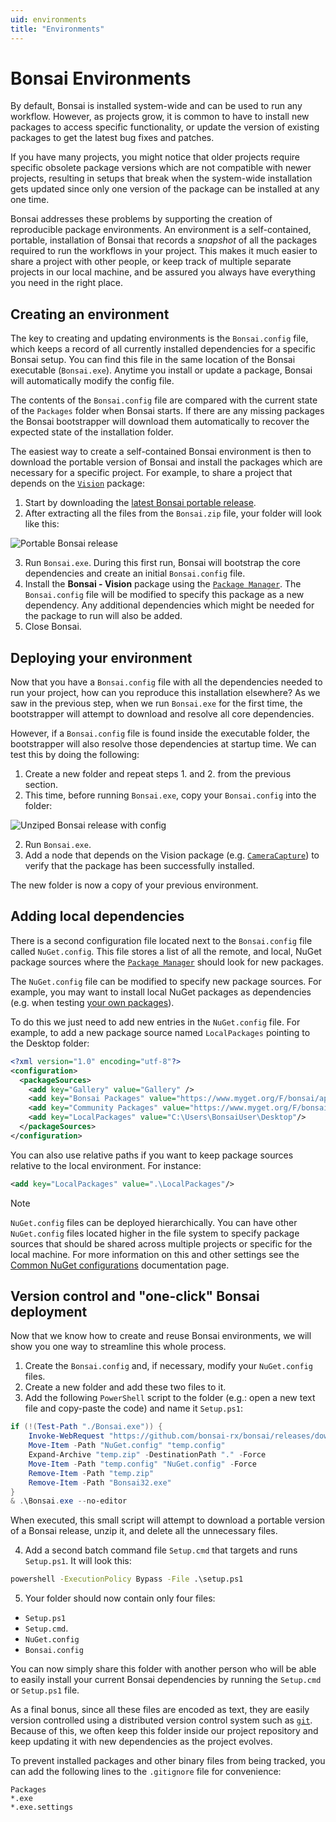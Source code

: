 ```yaml
---
uid: environments
title: "Environments"
---
```


# Bonsai Environments

By default, Bonsai is installed system-wide and can be used to run any workflow. However, as projects grow, it is common to have to install new packages to access specific functionality, or update the version of existing packages to get the latest bug fixes and patches.

If you have many projects, you might notice that older projects require specific obsolete package versions which are not compatible with newer projects, resulting in setups that break when the system-wide installation gets updated since only one version of the package can be installed at any one time.

Bonsai addresses these problems by supporting the creation of reproducible package environments. An environment is a self-contained, portable, installation of Bonsai that records a *snapshot* of all the packages required to run the workflows in your project. This makes it much easier to share a project with other people, or keep track of multiple separate projects in our local machine, and be assured you always have everything you need in the right place.

## Creating an environment

The key to creating and updating environments is the `Bonsai.config` file, which keeps a record of all currently installed dependencies for a specific Bonsai setup. You can find this file in the same location of the Bonsai executable (`Bonsai.exe`). Anytime you install or update a package, Bonsai will automatically modify the config file.

The contents of the `Bonsai.config` file are compared with the current state of the `Packages` folder when Bonsai starts. If there are any missing packages the Bonsai bootstrapper will download them automatically to recover the expected state of the installation folder.

The easiest way to create a self-contained Bonsai environment is then to download the portable version of Bonsai and install the packages which are necessary for a specific project. For example, to share a project that depends on the [`Vision`](xref:Bonsai.Vision) package:

1. Start by downloading the [latest Bonsai portable release](https://github.com/bonsai-rx/bonsai/releases/latest/download/Bonsai.zip).
2. After extracting all the files from the `Bonsai.zip` file, your folder will look like this:

![Portable Bonsai release](~/images/environments-portablerelease.png)

3. Run `Bonsai.exe`. During this first run, Bonsai will bootstrap the core dependencies and create an initial `Bonsai.config` file.
4. Install the **Bonsai - Vision** package using the [`Package Manager`](xref:packages). The `Bonsai.config` file will be modified to specify this package as a new dependency. Any additional dependencies which might be needed for the package to run will also be added.
5. Close Bonsai.

## Deploying your environment

Now that you have a `Bonsai.config` file with all the dependencies needed to run your project, how can you reproduce this installation elsewhere? As we saw in the previous step, when we run `Bonsai.exe` for the first time, the bootstrapper will attempt to download and resolve all core dependencies.

However, if a `Bonsai.config` file is found inside the executable folder, the bootstrapper will also resolve those dependencies at startup time. We can test this by doing the following:

1. Create a new folder and repeat steps 1. and 2. from the previous section.
2. This time, before running `Bonsai.exe`, copy your `Bonsai.config` into the folder:

![Unziped Bonsai release with config](~/images/environments-bonsaiconfig.png)

2. Run `Bonsai.exe`.
3. Add a node that depends on the Vision package (e.g. [`CameraCapture`](xref:Bonsai.Vision.CameraCapture)) to verify that the package has been successfully installed.

The new folder is now a copy of your previous environment.

## Adding local dependencies

There is a second configuration file located next to the `Bonsai.config` file called `NuGet.config`. This file stores a list of all the remote, and local, NuGet package sources where the [`Package Manager`](xref:packages) should look for new packages.

The `NuGet.config` file can be modified to specify new package sources. For example, you may want to install local NuGet packages as dependencies (e.g. when testing [your own packages](xref:create-package)).

To do this we just need to add new entries in the `NuGet.config` file. For example, to add a new package source named `LocalPackages` pointing to the Desktop folder:

```xml
<?xml version="1.0" encoding="utf-8"?>
<configuration>
  <packageSources>
    <add key="Gallery" value="Gallery" />
    <add key="Bonsai Packages" value="https://www.myget.org/F/bonsai/api/v3/index.json" />
    <add key="Community Packages" value="https://www.myget.org/F/bonsai-community/api/v3/index.json" />
    <add key="LocalPackages" value="C:\Users\BonsaiUser\Desktop"/>
  </packageSources>
</configuration>
```

You can also use relative paths if you want to keep package sources relative to the local environment. For instance:

```xml
<add key="LocalPackages" value=".\LocalPackages"/>
```

> [!Note]
> `NuGet.config` files can be deployed hierarchically. You can have other `NuGet.config` files located higher in the file system to specify package sources that should be shared across multiple projects or specific for the local machine. For more information on this and other settings see the [Common NuGet configurations](https://learn.microsoft.com/en-us/nuget/consume-packages/configuring-nuget-behavior) documentation page.

## Version control and "one-click" Bonsai deployment

Now that we know how to create and reuse Bonsai environments, we will show you one way to streamline this whole process.

1. Create the `Bonsai.config` and, if necessary, modify your `NuGet.config` files.
2. Create a new folder and add these two files to it.
3. Add the following `PowerShell` script to the folder (e.g.: open a new text file and copy-paste the code) and name it `Setup.ps1`:

```powershell
if (!(Test-Path "./Bonsai.exe")) {
    Invoke-WebRequest "https://github.com/bonsai-rx/bonsai/releases/download/2.7/Bonsai.zip" -OutFile "temp.zip"
    Move-Item -Path "NuGet.config" "temp.config"
    Expand-Archive "temp.zip" -DestinationPath "." -Force
    Move-Item -Path "temp.config" "NuGet.config" -Force
    Remove-Item -Path "temp.zip"
    Remove-Item -Path "Bonsai32.exe"
}
& .\Bonsai.exe --no-editor
```

When executed, this small script will attempt to download a portable version of a Bonsai release, unzip it, and delete all the unnecessary files.

4. Add a second batch command file `Setup.cmd` that targets and runs `Setup.ps1`. It will look this:

```cmd
powershell -ExecutionPolicy Bypass -File .\setup.ps1
```

5. Your folder should now contain only four files:

- `Setup.ps1`
- `Setup.cmd`.
- `NuGet.config`
- `Bonsai.config`

You can now simply share this folder with another person who will be able to easily install your current Bonsai dependencies by running the `Setup.cmd` or `Setup.ps1` file.

As a final bonus, since all these files are encoded as text, they are easily version controlled using a distributed version control system such as [`git`](https://git-scm.com/). Because of this, we often keep this folder inside our project repository and keep updating it with new dependencies as the project evolves.

To prevent installed packages and other binary files from being tracked, you can add the following lines to the `.gitignore` file for convenience:

```
Packages
*.exe
*.exe.settings
```
